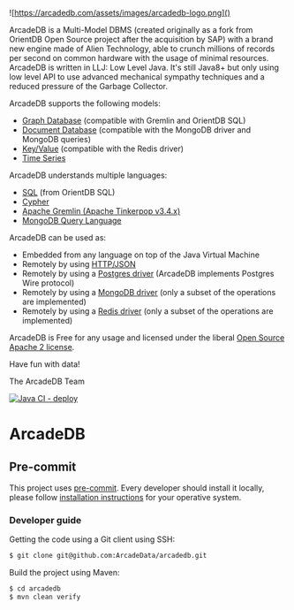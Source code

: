![https://arcadedb.com/assets/images/arcadedb-logo.png]()

ArcadeDB is a Multi-Model DBMS (created originally as a fork from OrientDB Open Source project after the acquisition by SAP) with
a brand new engine made of Alien Technology, able to crunch millions of records per second on common hardware with the usage of
minimal resources. ArcadeDB is written in LLJ: Low Level Java. It's still Java8+ but only using low level API to use advanced
mechanical sympathy techniques and a reduced pressure of the Garbage Collector.

ArcadeDB supports the following models:
- [Graph Database](https://docs.arcadedb.com/Graph-Model) (compatible with Gremlin and OrientDB SQL)
- [Document Database](https://docs.arcadedb.com/Document-Model) (compatible with the MongoDB driver and MongoDB queries)
- [Key/Value](https://docs.arcadedb.com/KeyValue-Model) (compatible with the Redis driver)
- [Time Series](https://docs.arcadedb.com/TimeSeries-Model)

ArcadeDB understands multiple languages:
- [SQL](https://docs.arcadedb.com/SQL) (from OrientDB SQL)
- [Cypher](https://docs.arcadedb.com/Cypher)
- [Apache Gremlin (Apache Tinkerpop v3.4.x)](https://docs.arcadedb.com/Gremlin-API)
- [MongoDB Query Language](https://docs.arcadedb.com/MongoDB-API)

ArcadeDB can be used as:
- Embedded from any language on top of the Java Virtual Machine
- Remotely by using [HTTP/JSON](https://docs.arcadedb.com/HTTP-API)
- Remotely by using a [Postgres driver](https://docs.arcadedb.com/Postgres-Driver) (ArcadeDB implements Postgres Wire protocol)
- Remotely by using a [MongoDB driver](https://docs.arcadedb.com/MongoDB-API) (only a subset of the operations are implemented)
- Remotely by using a [Redis driver](https://docs.arcadedb.com/Redis-API) (only a subset of the operations are implemented)


ArcadeDB is Free for any usage and licensed under the liberal [Open Source Apache 2 license](LICENSE.txt).

Have fun with data!

The ArcadeDB Team


[![Java CI - deploy](https://github.com/ArcadeData/arcadedb/actions/workflows/mvn-deploy.yml/badge.svg)](https://github.com/ArcadeData/arcadedb/actions/workflows/mvn-deploy.yml)

# ArcadeDB

## Pre-commit

This project uses [pre-commit](https://pre-commit.com/). Every developer should install it locally,
please follow [installation instructions](https://pre-commit.com/#install) for your operative
system.

### Developer guide

Getting the code using a Git client using SSH:

```bash
$ git clone git@github.com:ArcadeData/arcadedb.git
```

Build the project using Maven:

```bash
$ cd arcadedb
$ mvn clean verify
```
